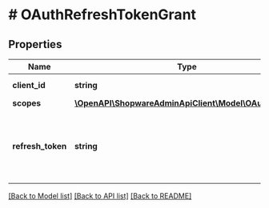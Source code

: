 # # OAuthRefreshTokenGrant

## Properties

Name | Type | Description | Notes
------------ | ------------- | ------------- | -------------
**client_id** | **string** | OAuth client id. |
**scopes** | [**\OpenAPI\ShopwareAdminApiClient\Model\OAuthScopes**](OAuthScopes.md) |  |
**refresh_token** | **string** | The refresh token that should be used to refresh the access token. |

[[Back to Model list]](../../README.md#models) [[Back to API list]](../../README.md#endpoints) [[Back to README]](../../README.md)
